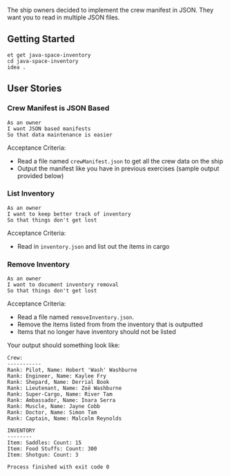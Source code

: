 The ship owners decided to implement the crew manifest in JSON. They want you to read in multiple JSON files.

## Getting Started

```no-highlight
et get java-space-inventory
cd java-space-inventory
idea .
```

## User Stories

### Crew Manifest is JSON Based

```no-highlight
As an owner
I want JSON based manifests
So that data maintenance is easier
```

Acceptance Criteria:

- Read a file named `crewManifest.json` to get all the crew data on the ship
- Output the manifest like you have in previous exercises (sample output provided below)

### List Inventory

```no-highlight
As an owner
I want to keep better track of inventory
So that things don't get lost
```

Acceptance Criteria:

- Read in `inventory.json` and list out the items in cargo

### Remove Inventory

```no-highlight
As an owner
I want to document inventory removal
So that things don't get lost
```

Acceptance Criteria:

- Read a file named `removeInventory.json`.
- Remove the items listed from from the inventory that is outputted
- Items that no longer have inventory should not be listed

Your output should something look like:

```no-highlight
Crew:
-----------
Rank: Pilot, Name: Hobert 'Wash' Washburne
Rank: Engineer, Name: Kaylee Fry
Rank: Shepard, Name: Derrial Book
Rank: Lieutenant, Name: Zoë Washburne
Rank: Super-Cargo, Name: River Tam
Rank: Ambassador, Name: Inara Serra
Rank: Muscle, Name: Jayne Cobb
Rank: Doctor, Name: Simon Tam
Rank: Captain, Name: Malcolm Reynolds

INVENTORY
--------
Item: Saddles: Count: 15
Item: Food Stuffs: Count: 300
Item: Shotgun: Count: 3

Process finished with exit code 0

```
